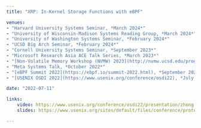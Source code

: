 ```yaml
---
title: "XRP: In-Kernel Storage Functions with eBPF"

venues:
- "Harvard University Systems Seminar, *March 2024*"
- "University of Wisconsin-Madison Systems Reading Group, *March 2024*"
- "University of Washington Systems Seminar, *February 2024*"
- "UCSD Big Arch Seminar, *February 2024*"
- "Cornell University Systems Seminar, *September 2023*"
- "Microsoft Research Asia ACE Talk Series, *March 2023*"
- "[Non-Volatile Memory Workshop (NVMW) 2023](http://nvmw.ucsd.edu/program/), *March 2023*"
- "Meta Systems Talk, *October 2022*"
- "[eBPF Summit 2022](https://ebpf.io/summit-2022.html), *September 2022*"
- "[USENIX OSDI 2022](https://www.usenix.org/conference/osdi22), *July 2022*"

date: "2022-07-11"

links:
    video: https://www.usenix.org/conference/osdi22/presentation/zhong
    slides: https://www.usenix.org/sites/default/files/conference/protected-files/osdi22_slides_zhong_yuhong.pdf

---
```

